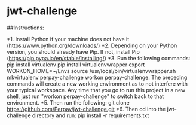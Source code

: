 # jwt-challenge


##Instructions:

*1. Install Python if your machine does not have it (https://www.python.org/downloads/)
*2. Depending on your Python version, you should already have Pip. If not, install Pip
   (https://pip.pypa.io/en/stable/installing/)
*3. Run the following commands:
    pip install virtualenv
    pip install virtualenvwrapper
    export WORKON_HOME=~/Envs
    source /usr/local/bin/virtualenvwrapper.sh
    mkvirtualenv perpay-challenge
    workon perpay-challenge. The preceding commands will create a new working environment as to not interfere with your typical workspace.
   Any time that you go to run this project in a new shell, just run "workon perpay-challenge" to switch back to that
   environment.
*5. Then run the following:
   git clone https://github.com/Perpay/jwt-challenge.git
*6. Then cd into the jwt-challenge directory and run:
    pip install -r requirements.txt
